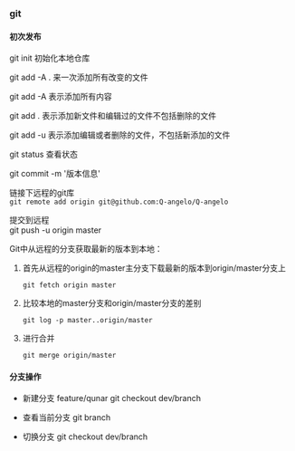 ### git
#### 初次发布
git init 初始化本地仓库  

git add -A . 	来一次添加所有改变的文件  

git add -A 		表示添加所有内容  

git add . 		表示添加新文件和编辑过的文件不包括删除的文件  

git add -u 表示添加编辑或者删除的文件，不包括新添加的文件  

git status 查看状态  

git commit -m '版本信息'  

链接下远程的git库  
```git remote add origin git@github.com:Q-angelo/Q-angelo```  

提交到远程  
git push -u origin master

Git中从远程的分支获取最新的版本到本地：  
1. 首先从远程的origin的master主分支下载最新的版本到origin/master分支上  

	```git fetch origin master```
	
2. 比较本地的master分支和origin/master分支的差别  

	```git log -p master..origin/master```
	
3. 进行合并  

	```git merge origin/master```
	
	

#### 分支操作

* 新建分支 feature/qunar  git checkout dev/branch 

* 查看当前分支 git branch

* 切换分支 git checkout dev/branch

